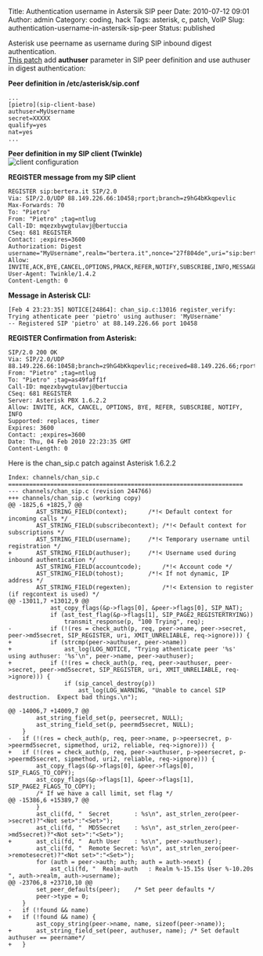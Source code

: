 Title: Authentication username in Astersik SIP peer
Date: 2010-07-12 09:01
Author: admin
Category: coding, hack
Tags: asterisk, c, patch, VoIP
Slug: authentication-username-in-astersik-sip-peer
Status: published

Asterisk use peername as username during SIP inbound digest
authentication.  
[This
patch](https://github.com/pbertera/junk/blob/master/asterisk-stuff/asterisk-1.6.2.2-sip-peer-authuser-patch.patch)
add **authuser** parameter in SIP peer definition and use authuser in
digest authentication:

**Peer definition in /etc/asterisk/sip.conf**  

```
...
[pietro](sip-client-base)
authuser=MyUsername
secret=XXXXX
qualify=yes
nat=yes
...
```

**Peer definition in my SIP client (Twinkle)**  
![client configuration]({attach}/static/Twinkle-conf.png)

**REGISTER message from my SIP client**  

```
REGISTER sip:bertera.it SIP/2.0
Via: SIP/2.0/UDP 88.149.226.66:10458;rport;branch=z9hG4bKkqpevlic
Max-Forwards: 70
To: "Pietro"
From: "Pietro" ;tag=ntlug
Call-ID: mqezxbywgtulavj@bertuccia
CSeq: 681 REGISTER
Contact: ;expires=3600
Authorization: Digest username="MyUsername",realm="bertera.it",nonce="27f804de",uri="sip:bertera.it",response="47dbf0a57d80faffd148b58d84edc2db",algorithm=MD5 Allow: INVITE,ACK,BYE,CANCEL,OPTIONS,PRACK,REFER,NOTIFY,SUBSCRIBE,INFO,MESSAGE
User-Agent: Twinkle/1.4.2
Content-Length: 0
```

**Message in Asterisk CLI:**  

```
[Feb 4 23:23:35] NOTICE[24864]: chan_sip.c:13016 register_verify: Trying athenticate peer 'pietro' using authuser: 'MyUsername'
-- Registered SIP 'pietro' at 88.149.226.66 port 10458
```

**REGISTER Confirmation from Asterisk:**  

```
SIP/2.0 200 OK
Via: SIP/2.0/UDP 88.149.226.66:10458;branch=z9hG4bKkqpevlic;received=88.149.226.66;rport=10458
From: "Pietro" ;tag=ntlug
To: "Pietro" ;tag=as49faff1f
Call-ID: mqezxbywgtulavj@bertuccia
CSeq: 681 REGISTER
Server: Asterisk PBX 1.6.2.2
Allow: INVITE, ACK, CANCEL, OPTIONS, BYE, REFER, SUBSCRIBE, NOTIFY, INFO
Supported: replaces, timer
Expires: 3600
Contact: ;expires=3600
Date: Thu, 04 Feb 2010 22:23:35 GMT
Content-Length: 0
```

Here is the chan_sip.c patch against Asterisk 1.6.2.2
```
Index: channels/chan_sip.c
===================================================================
--- channels/chan_sip.c (revision 244766)
+++ channels/chan_sip.c (working copy)
@@ -1825,6 +1825,7 @@
        AST_STRING_FIELD(context);      /*!< Default context for incoming calls */
        AST_STRING_FIELD(subscribecontext); /*!< Default context for subscriptions */
        AST_STRING_FIELD(username);     /*!< Temporary username until registration */ 
+       AST_STRING_FIELD(authuser);     /*!< Username used during inbound authentication */ 
        AST_STRING_FIELD(accountcode);      /*!< Account code */
        AST_STRING_FIELD(tohost);       /*!< If not dynamic, IP address */
        AST_STRING_FIELD(regexten);         /*!< Extension to register (if regcontext is used) */
@@ -13011,7 +13012,9 @@
            ast_copy_flags(&p->flags[0], &peer->flags[0], SIP_NAT);
            if (ast_test_flag(&p->flags[1], SIP_PAGE2_REGISTERTRYING))
                transmit_response(p, "100 Trying", req);
-           if (!(res = check_auth(p, req, peer->name, peer->secret, peer->md5secret, SIP_REGISTER, uri, XMIT_UNRELIABLE, req->ignore))) {
+           if (strcmp(peer->authuser, peer->name))
+               ast_log(LOG_NOTICE, "Trying athenticate peer '%s' using authuser: '%s'\n", peer->name, peer->authuser);
+           if (!(res = check_auth(p, req, peer->authuser, peer->secret, peer->md5secret, SIP_REGISTER, uri, XMIT_UNRELIABLE, req->ignore))) {
                if (sip_cancel_destroy(p))
                    ast_log(LOG_WARNING, "Unable to cancel SIP destruction.  Expect bad things.\n");
 
@@ -14006,7 +14009,7 @@
        ast_string_field_set(p, peersecret, NULL);
        ast_string_field_set(p, peermd5secret, NULL);
    }
-   if (!(res = check_auth(p, req, peer->name, p->peersecret, p->peermd5secret, sipmethod, uri2, reliable, req->ignore))) {
+   if (!(res = check_auth(p, req, peer->authuser, p->peersecret, p->peermd5secret, sipmethod, uri2, reliable, req->ignore))) {
        ast_copy_flags(&p->flags[0], &peer->flags[0], SIP_FLAGS_TO_COPY);
        ast_copy_flags(&p->flags[1], &peer->flags[1], SIP_PAGE2_FLAGS_TO_COPY);
        /* If we have a call limit, set flag */
@@ -15386,6 +15389,7 @@
        }
        ast_cli(fd, "  Secret       : %s\n", ast_strlen_zero(peer->secret)?"<Not set>":"<Set>");
        ast_cli(fd, "  MD5Secret    : %s\n", ast_strlen_zero(peer->md5secret)?"<Not set>":"<Set>");
+       ast_cli(fd, "  Auth User    : %s\n", peer->authuser);
        ast_cli(fd, "  Remote Secret: %s\n", ast_strlen_zero(peer->remotesecret)?"<Not set>":"<Set>");
        for (auth = peer->auth; auth; auth = auth->next) {
            ast_cli(fd, "  Realm-auth   : Realm %-15.15s User %-10.20s ", auth->realm, auth->username);
@@ -23706,8 +23710,10 @@
        set_peer_defaults(peer);    /* Set peer defaults */
        peer->type = 0;
    }
-   if (!found && name)
+   if (!found && name) {
        ast_copy_string(peer->name, name, sizeof(peer->name));
+       ast_string_field_set(peer, authuser, name); /* Set default authuser == peername*/
+   }
```
